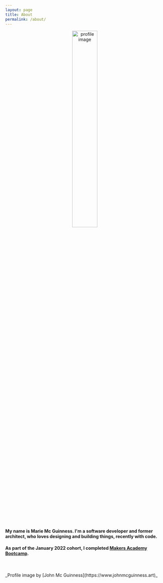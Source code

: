 ```yaml
---
layout: page
title: About
permalink: /about/
---
```


<p style="text-align: center;">
  <img class="profile-image" src="../public/hobbies/Profile.png" alt="profile image" width="40%"></p>

  #### My name is Marie Mc Guinness. I'm a <strong>software developer</strong> and former <strong>architect</strong>, who loves designing and building things, recently with code.

  #### As part of the January 2022 cohort, I completed [Makers Academy Bootcamp](https://makers.tech/).
<br>
<br>
_Profile image by [John Mc Guinness](https://www.johnmcguinness.art)_
